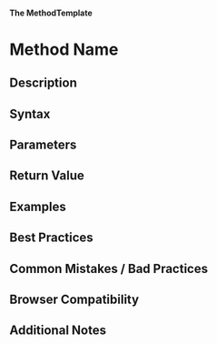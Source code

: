 #### The MethodTemplate

# Method Name

<!-- Provide the exact name of the method. For example, `push`. -->

## Description

<!-- Write a brief description of what the method does. Aim for a clear and concise explanation. -->

## Syntax

<!-- Include the standard syntax of the meth

od. Use placeholders for parameters. For instance, `array.push(element1, ..., elementN)`. -->

## Parameters

<!-- List the parameters the method accepts with their types and descriptions. -->

## Return Value

<!-- Describe the return value and its type. -->

## Examples

<!-- Provide practical examples of how the method is used. Include code snippets. -->

## Best Practices

<!-- Note best practices for using the method. -->

## Common Mistakes / Bad Practices

<!-- Describe common errors or misunderstandings related to the method.  -->

## Browser Compatibility

<!-- Note any major compatibility issues across different browsers, if applicable. -->

## Additional Notes

<!-- Include any other relevant information not covered in the above sections. This could be performance considerations, special use cases, or interaction with other methods. -->
